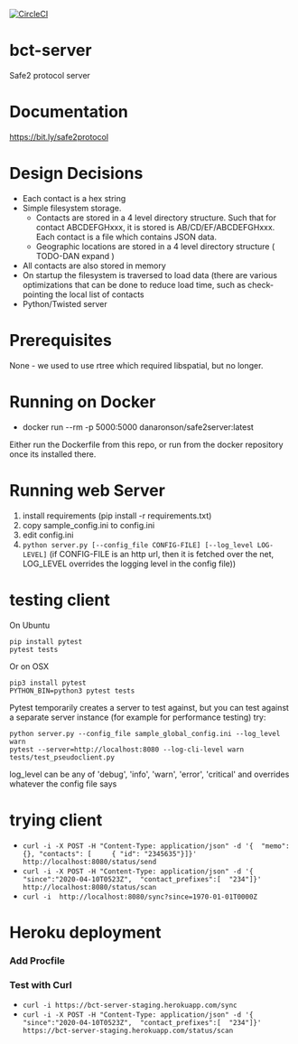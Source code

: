 [![CircleCI](https://circleci.com/gh/Safe2COVIDApp/bct-server.svg?style=svg)](https://circleci.com/gh/Safe2COVIDApp/bct-server)

	
# bct-server
Safe2 protocol server

# Documentation

https://bit.ly/safe2protocol

# Design Decisions

* Each contact is a hex string
* Simple filesystem storage.  
  * Contacts are stored in a 4 level directory structure.  Such that for contact ABCDEFGHxxx, it is stored is AB/CD/EF/ABCDEFGHxxx.  Each contact is a file which contains JSON data.
  * Geographic locations are stored in a 4 level directory structure ( TODO-DAN expand )
* All contacts are also stored in memory
* On startup the filesystem is traversed to load data (there are various optimizations that can be done to reduce load time, such as check-pointing the local list of contacts
* Python/Twisted server

# Prerequisites

None - we used to use rtree which required libspatial, but no longer.

# Running on Docker
* docker run --rm -p 5000:5000 danaronson/safe2server:latest

Either run the Dockerfile from this repo, or run from the docker repository once its installed there.

# Running web Server

1. install requirements (pip install -r requirements.txt)
2. copy sample_config.ini to config.ini
3. edit config.ini
4. ``python server.py [--config_file CONFIG-FILE] [--log_level LOG-LEVEL]`` (if CONFIG-FILE is an http url, then it is fetched over the net, LOG_LEVEL overrides the logging level in the config file))

# testing client
On Ubuntu
```
pip install pytest
pytest tests
```

Or on OSX
```
pip3 install pytest
PYTHON_BIN=python3 pytest tests
```

Pytest temporarily creates a server to test against, 
but you can test against a separate server instance (for example for performance testing) try:
```
python server.py --config_file sample_global_config.ini --log_level warn
pytest --server=http://localhost:8080 --log-cli-level warn tests/test_pseudoclient.py
```
log_level can be any of 'debug', 'info', 'warn', 'error', 'critical' and overrides whatever the config file says

# trying client

* ``curl -i -X POST -H "Content-Type: application/json" -d '{  "memo":  {}, "contacts": [     { "id": "2345635"}]}' http://localhost:8080/status/send``
* ``curl -i -X POST -H "Content-Type: application/json" -d '{ "since":"2020-04-10T0523Z",  "contact_prefixes":[  "234"]}' http://localhost:8080/status/scan``
* ``curl -i  http://localhost:8080/sync?since=1970-01-01T0000Z``


# Heroku deployment

### Add Procfile

### Test with Curl

* `curl -i https://bct-server-staging.herokuapp.com/sync`
* `curl -i -X POST -H "Content-Type: application/json" -d '{ "since":"2020-04-10T0523Z",  "contact_prefixes":[  "234"]}' https://bct-server-staging.herokuapp.com/status/scan`